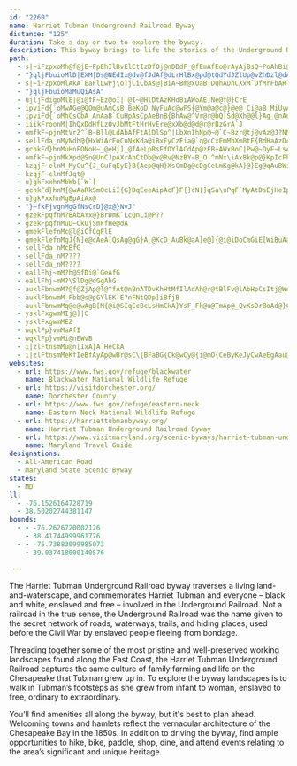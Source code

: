 ```yaml
---
id: "2260"
name: Harriet Tubman Underground Railroad Byway
distance: "125"
duration: Take a day or two to explore the byway.
description: This byway brings to life the stories of the Underground Railroad, a secret network of roads, waterways, trails, and hiding places along which enslaved African-Americans were helped to freedom before the Civil War.
path:
  - s|~iFzpxoMh@f@jE~FpEhIlBvElCtIzDfOj@nDDdF_@fEmAfEo@rAyAjBsQ~PoAhBi@dAaAbCWdAUdAg@tDUxNKnCc@`GcF`]_B|MgAzEyA|DyC`FqYx\}CfFmCzFyArEo@jCcF~V[fDKpBClCJtEXrDZjBt@tDf@~AvB|ExI~MrBvE~@zC|Mtl@`AxFbB|Nz@pGnIv`@`Ina@hAzIj@lGv@dFbFjPnD`J|A~CnCfEzz@~fA~BdDv@~At@`Cr@fENpB?lDUlH
  - "}qljFbuioMlD|EXM|Ds@NEdIx@dv@fJdAf@dLrHlBx@pd@tQdYdJZlUp@vZhDzl@dAfIvBfHrBfFhAjBt@|@fJhIbCdBjNnGlEfBlBn@lVhDhD`ArB|@xBpA|BfBlCxCvg@by@bZrg@dJ|NhVra@pBxElLr]rCrGtA`CfGlIfBrB~@p@pGdDbAt@hRtQ"
  - s|~iFzpxoMlAkA`EaFlLwPj\o]jCiCbAs@|BiA~Bm@xOaB|DQhADhCXxM`DfMrFbAR`Ir@pEJjMDxBUboAa[`FiArAOtCNx\pGjADbAK|FoDhRmMd@SlAMhCyJvPul@d@oCDcDAiG]eb@t@gSBgDaKmsB~LeWJw@JwBLo@IYDgCvDuj@KcAsG{FSg@Gk@JyA~Ian@k^}KmCmC{F_I_W_`@m@_Ae@mAEqAx@mJD{AUa`@MqEe@gCy@yC}LyY[eAGkACeFXaGb@oGjAcVlAwRh@mOCmB[eBgEaL
  - "}qljFbuioMaMuQiAsA"
  - ujljFdigoMlE|@i@fF~Ez@oI|`@I~@HlDtAzKHdBiAWoAE]Ne@f@}CrE
  - ipviFd{`oMwAGe@QOm@uAmCsB_BeKoD_NyFuAc@wFS{@Ym@a@c@}@e@_Ci@aB_MiUyAiC_AcAkAg@}ASkYQyCYyAg@uMaHsDsA}D]uOM{Ee@wC_AcMiGcv@gRyBSoC@wARkExAsCrB_IfH}@j@{BbA{B`@g^fBmDl@wDhB}ZjSsAx@}Bx@{@PmCRyPRiBPiBf@wGpDwDtC}@d@eCz@wCb@oCz@cMdF{N`IiClA_AXaGlAcDvAsGnEgE~EaDlBoEpB_Ar@yNjO_CjByE`D_Cr@uBXmDPsDj@uN~DgAh@{AjA{@fAuF|JwClDcInFiAZc@?GAAIOUEKCOA_@Fu@xLgz@vAsKr@iJPeFHgF?uEIwDi@{KsFgg@}@sK_@_OUyUs@ca@_@@w@YwB]eGaBiCgAmDkCiFuFkFqG_PkTkNiQ}DyD_QkM_A{@mB{BaDgFwCuFoIyP_Pe]{KeW_CmEkEiJsI_QcCaGgGaQqAwC{@yA_ByBqWwX}CgE{@kBwCuGiA_Dy@wCaL{i@s@sEImFhAkMN_D`Asj@cAMcAsBgFyMaKqZcFyAeOmD
  - ipviFd{`oMhCsCbA_AnAaB`CuHpAsCpAeBnB{BhAw@^Vr@r@bQ|Sd@Xh@@l}Ag_@nAq@n@iBjIwh@~BaGlB{C|FmFxPmMpLsJp^ePnIgFZq@Hk@tHix@PyAlBoI?iCR}@
  - iiikFroonM|IhQxDdHfLzOvJbMtFtHrHvEre@xXb@d@d@r@rBzGrA`J
  - omfkF~pjnMtVrZ^`B~Bll@LdAbAfFtAlDlSp^|LbXnIhNp@~@`C~Bzr@tj@vAz@J?NMlB{DrEaHFQCS
  - sellFda_nMyNdh@{HxWiArEoCnNkKda@iBxEyCzFia@`q@cCxEmMbXmBtE{BdHaAzDcC|MmAdMcFbpAz@LdGjoB_@f_@IdH]rX
  - gchkFd}hnMuHnFONoH~_@eHj]_@fAeLpRsEfOYlACdAp@zEB~AWxBoC|Pw@~DyF~LsAbEc@fCIxEHh@lBzArC`DhAd@fHlAh@^nGtL
  - omfkF~pjnMkXpd@Sn@UnCJpAXrAnCtDb@x@Rv@NzBY~B_O|^mNx\iAxBk@p@}KpIcFhDaPvH
  - kzqjF~elnM_MyCu^{J_GuFqEyE}B{Aep@qH}XsCmDg@cDgCeLmKg@kA}@}Eg@qAuBWiADmDx@uGOaAQgD_BeNgI}GmEoRaR{CiCiAWaP[mBW_EmA}D_BkQaGeGqBiASyCQsi@^uJ_@gG}@qEeAyDqA{PgHiJgD_Ba@}Ce@wFSoB@mXxAqEJiDC}F[{\qEgcB_VwGe@wAD_@KWa@aBxA
  - kzqjF~elnMfJqt@
  - u}gkFxxhnMbWb[`W`[
  - gchkFd}hnM{@wAaRkSmOcLiI{G}DqEeeAipAcF}F{]cN{]qSa\uPqF`MyAtDsEjHeIpNqN|UYjAUlCs@nQmBfn@UxAYfAyZhr@_ZzRgBiM{AgHaWuaAy@{BsC{E}BkCcCuBaBeBsBqCwCwFeAmC{YkeAmE{KmAeC}AaBiHwEe@a@oB_CaGcJoB}AqYqKyBiAwD{BsC}@eYaE{AG}A@wIp@sB?}DYyTwDwP}CkDeAgVgKuA_AcAkAcAsByDwLaD_I{Mw[iSge@_BaCgBwBqJwEsFyCSWiEgA}BFiCdAyCdBiCx@}@LoA?cAGmBc@oCyAg@_@cDuDoAmAuMgGo@k@}BwCk@oAiJwZeFy[mAwDoAaC_AsAmx@wcAqKoMgJkJc@_@yA|BwAvBeDrE_AdA{A|Am@j@oBxA_BfA}A~@]RqExBoDpAoCx@yFpAkFjAuCp@uAZoAXm@LkGtAoGvA{Dz@cGnAmDv@iGrA{A\m@HeBTm@BsAHuBBg@C{@?uCUm@OaAWkBe@wCiA{CsB_AaAsBkCcAeByBcFiBmIc@yEm@eEiAmDoBiDy@cA_D{BsCqAsASmGe@gg@{CcEAqC`@yDdBcAz@iBxBi@l@{@~AaA`E
  - u}gkFxxhnMgBpAiAx@
  - "}~fkFjvgnMgGfNsCrD}@x@}NvJ"
  - gzekFpqfnM?BAbAYx@}BrDmK`LcQnLi@P??
  - gzekFpqfnMuD~CkUjSmFfHe@dA
  - gmekFlefnMc@l@iCfCqFlE
  - gmekFlefnMgJ{N]e@cAeA[QsAg@gG}A_@KcD_AuBk@aA]e@]{@i@iDoCmGiE[WiBuAaGoDqJ_GqJmDwFeB
  - sellFda_nMcBfG
  - sellFda_nM????
  - sellFda_nM????
  - oallFhj~mM?h@SfDi@`GeAfG
  - oallFhj~mM?\SlDg@dGgAhG
  - auklFbnwmM?@f@ZjAp@l@^fAt@nBnATDvKhHtMfIlAdAh@r@tBlFv@lAbHpCsItj@WdCFrA`@tDHzC}ArGqAvDy@nAeCxCeA|@oBtBmB|CsAtCyKf_@Wn@aD|KgBfGc@bBq@tBg@`A}@bA_A`@}APc@Ac@Ck@A?\KfG
  - auklFbnwmM_Fbb@s@pGYlEK`E?nFNtQDp]iBfjB
  - auklFbnwmMq@e@wAgB[M{@i@SIqCcBcLsHmCkA}YsF_Fk@u@TmAp@_QvKsDrBoAd@}Cr@q@FkDBuRt@qF\aFf@oE|@yPvH}CjAcCp@sGhAwANkCLaBKmBg@yTkKuAg@oR_F{KoD_KuD_HwDiNyGeKwF}HmGyDmCkSqMaPeJgCiBeBiBcBsBe_@sg@iAkA_Ag@_C}@mASkFYqLgCyJoBC?qASs@I_BEiETiB\gEjBoR`K}BtA
  - ysklFxgwmMIj@]|C
  - ysklFxgwmMEZ
  - wqklFp}vmMaAfI
  - wqklFp}vmMi@nEWvB
  - i|zlFtnsmMu@n[IxA}A`HeCkA
  - i|zlFtnsmMeKfIeBfAyAp@wBr@sC\{BFaBG{Ck@wCy@{i@mO{CeByKeJyCwAeEgAau@gPaFm@sDMuB]uXyEiBe@cUeKsKeHgCq@eK{AmD_@cBDwIrAkFp@qAFoPK{`A_BqWgKd@cCjg@o|CfIw]j@eDLiDCcE{A}z@YkLYeCOe@
websites:
  - url: https://www.fws.gov/refuge/blackwater
    name: Blackwater National Wildlife Refuge
  - url: https://visitdorchester.org/
    name: Dorchester County
  - url: https://www.fws.gov/refuge/eastern-neck
    name: Eastern Neck National Wildlife Refuge
  - url: https://harriettubmanbyway.org/
    name: Harriet Tubman Underground Railroad Byway
  - url: https://www.visitmaryland.org/scenic-byways/harriet-tubman-underground-railroad
    name: Maryland Travel Guide
designations:
  - All-American Road
  - Maryland State Scenic Byway
states:
  - MD
ll:
  - -76.1526164728719
  - 38.50202744381147
bounds:
  - - -76.2626720002126
    - 38.41744999961776
  - - -75.73883099985073
    - 39.037418000140576

---
```


The Harriet Tubman Underground Railroad byway traverses a living land-and-waterscape, and commemorates Harriet Tubman and everyone – black and white, enslaved and free – involved in the Underground Railroad. Not a railroad in the true sense, the Underground Railroad was the name given to the secret network of roads, waterways, trails, and hiding places, used before the Civil War by enslaved people fleeing from bondage.

Threading together some of the most pristine and well-preserved working landscapes found along the East Coast, the Harriet Tubman Underground Railroad captures the same culture of family farming and life on the Chesapeake that Tubman grew up in. To explore the byway landscapes is to walk in Tubman’s footsteps as she grew from infant to woman, enslaved to free, ordinary to extraordinary.

You’ll find amenities all along the byway, but it's best to plan ahead. Welcoming towns and hamlets reflect the vernacular architecture of the Chesapeake Bay in the 1850s. In addition to driving the byway, find ample opportunities to hike, bike, paddle, shop, dine, and attend events relating to the area’s significant and unique heritage.
